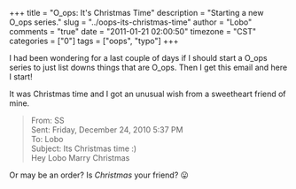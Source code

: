 +++
title = "O_ops: It's Christmas Time"
description = "Starting a new O_ops series."
slug = "../oops-its-christmas-time"
author = "Lobo"
comments = "true"
date = "2011-01-21 02:00:50"
timezone = "CST"
categories = ["0"]
tags = ["oops", "typo"]
+++

I had been wondering for a last couple of days if I should start a O_ops series to just list downs things that are O_ops. Then I get this email and here I start!

It was Christmas time and I got an unusual wish from a sweetheart friend of mine.

>From: SS  
>Sent: Friday, December 24, 2010 5:37 PM  
>To: Lobo  
>Subject: Its Christmas time :)  
>Hey Lobo Marry Christmas


Or may be an order? Is _Christmas_ your friend? :stuck_out_tongue:
